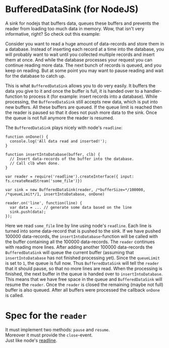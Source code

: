 # BufferedDataSink (for NodeJS)

A sink for nodejs that buffers data, queues these buffers and prevents the reader from loading too much data in memory. Wow, that isn't very informative, right? So check out this example:

Consider you want to read a huge amount of data-records and store them in a database. Instead of inserting each record at a time into the database, you will probably want to wait until you collected multiple records and insert them at once. And while the database processes your request you can continue reading more data. The next bunch of records is queued, and you keep on reading. But at some point you may want to pause reading and wait for the database to catch up.

This is what `BufferedDataSink` allows you to do very easily. It buffers the data you give to it and once the buffer is full, it is handed over to a handler-function to process it (for example: insert records into a database). While processing, the `BufferedDataSink` still accepts new data, which is put into new buffers. All these buffers are queued. If the queue limit is reached then the reader is paused so that it does not push more data to the sink. Once the queue is not full anymore the reader is resumed.

The `BufferedDataSink` plays nicely with node's `readline`:

    function onDone() {
      console.log('All data read and inserted!');
    }

    function insertIntoDatabase(buffer, clb) {
      // Insert data-records of the buffer into the database.
      // Call clb when done.
    }

    var reader = require('readline').createInterface({ input: fs.createReadStream('some_file')})

    var sink = new BufferedDataSink(reader, /*bufferSize=*/100000, /*queueLimit*/1, insertIntoDatabase, onDone)

    reader.on('line', function(line) {
      var data = ... // generate some data based on the line
      sink.push(data);
    });

Here we read `some_file` line by line using node's `readline`. Each line is turned into some data-record that is pushed to the sink. If we have pushed 100000 data-records, the `insertIntoDatabase`-function will be called with the buffer containing all the 100000 data-records. The `reader` continues with reading more lines. After adding another 100000 data-records the `BufferedDataSink` will queue the current buffer (assuming that `insertIntoDatabase` has not finished processing yet). Since the `queueLimit` is set to `1`, the queue is full now. Thus `BufferedDataSink` will tell the `reader` that it should pause, so that no more lines are read. When the processing is finished, the next buffer in the queue is handed over to `insertIntoDatabase`. This means that we have free space in the queue and `BufferedDataSink` will resume the `reader`. Once the `reader` is closed the remaining (maybe not full) buffer is also queued. After all buffers were processed the callback `onDone` is called.

# Spec for the `reader`
It must implement two methods: `pause` and `resume`.\
Moreover it must provide the `close`-event.\
Just like node's [readline](https://nodejs.org/api/readline.html).
